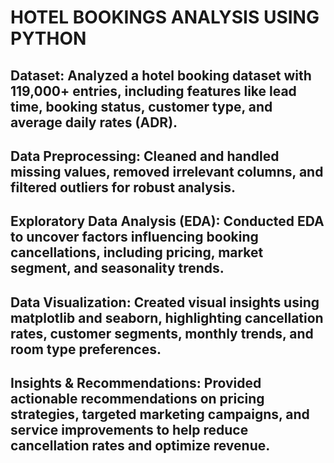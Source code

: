 # HOTEL BOOKINGS ANALYSIS USING PYTHON
## Dataset: Analyzed a hotel booking dataset with 119,000+ entries, including features like lead time, booking status, customer type, and average daily rates (ADR).
## Data Preprocessing: Cleaned and handled missing values, removed irrelevant columns, and filtered outliers for robust analysis.
## Exploratory Data Analysis (EDA): Conducted EDA to uncover factors influencing booking cancellations, including pricing, market segment, and seasonality trends.
## Data Visualization: Created visual insights using matplotlib and seaborn, highlighting cancellation rates, customer segments, monthly trends, and room type preferences.
## Insights & Recommendations: Provided actionable recommendations on pricing strategies, targeted marketing campaigns, and service improvements to help reduce cancellation rates and optimize revenue.
